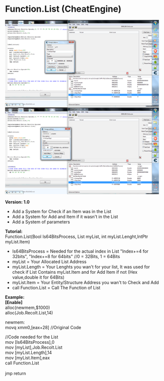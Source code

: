 # Function.List (CheatEngine)

![Minion](https://github.com/AmlostudioDev/Function.List-CheatEngine-/blob/master/ImageProof/TutoImage1.png)
![Minion](https://github.com/AmlostudioDev/Function.List-CheatEngine-/blob/master/ImageProof/TutoImage2.png)

**Version: 1.0**
 - Add a System for Check if an Item was in the List
 - Add a System for Add and Item if it wasn't in the List
 - Add a System of parameters

**Tutorial:**<br>
Function.List(Bool Is64BitsProcess, List myList, int myList.Lenght,IntPtr myList.Item)</br>
  - Is64BitsProcess = Needed for the actual index in List "Index+=4 for 32bits", "Index+=8 for 64bits" //0 = 32Bits, 1 = 64Bits
  - myList = Your Allocated List Address 
  - myList.Length = Your Lenghts you wan't for your list, It was used for check if List Contains myList.Item and for Add Item if not (Hex value,double it for 64Bits)
  - myList.Item = Your Entity/Structure Address you wan't to Check and Add
  - call Function.List = Call The Function of List

**Example:**<br>
  **[Enable]**</br>
  alloc(newmem,$1000)</br>
  alloc(Job.Recolt.List,14)</br>
  
  newmem:</br> 
  movq xmm0,[eax+28] //Original Code</br>

  //Code needed for the List</br>
  mov [Is64BitsProcess],0</br>
  mov [myList],Job.Recolt.List</br>
  mov [myList.Length],14</br>
  mov [myList.Item],eax</br>
  call Function.List</br>
  </br>
  jmp return
